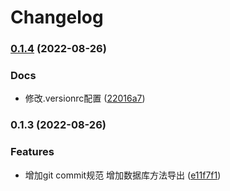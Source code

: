 # Changelog 


### [0.1.4](https://github.com/wastone/generate/compare/v0.1.3...v0.1.4) (2022-08-26)


### Docs

* 修改.versionrc配置 ([22016a7](https://github.com/wastone/generate/commit/22016a71654391821e4bf6544d59471a36382238))

### 0.1.3 (2022-08-26)


### Features

* 增加git commit规范 增加数据库方法导出 ([e11f7f1](https://github.com/wastone/generate/commit/e11f7f1b85a4da0611dedb4f4963a8fcf6a37293))

